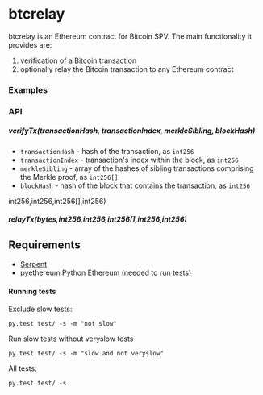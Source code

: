 # btcrelay

btcrelay is an Ethereum contract for Bitcoin SPV.  The main functionality it provides are:

1. verification of a Bitcoin transaction
1. optionally relay the Bitcoin transaction to any Ethereum contract

### Examples



### API


##### verifyTx(transactionHash, transactionIndex, merkleSibling, blockHash)

* `transactionHash` - hash of the transaction, as `int256`
* `transactionIndex` - transaction's index within the block, as `int256`
* `merkleSibling` - array of the hashes of sibling transactions comprising the Merkle proof, as `int256[]`
* `blockHash` - hash of the block that contains the transaction, as `int256`

int256,int256,int256[],int256)


##### relayTx(bytes,int256,int256,int256[],int256,int256)



Requirements
------------
* [Serpent](https://github.com/ethereum/serpent)
* [pyethereum](https://github.com/ethereum/pyethereum) Python Ethereum (needed to run tests)


#### Running tests

Exclude slow tests:
```
py.test test/ -s -m "not slow"
```

Run slow tests without veryslow tests
```
py.test test/ -s -m "slow and not veryslow"
```

All tests:
```
py.test test/ -s
```
